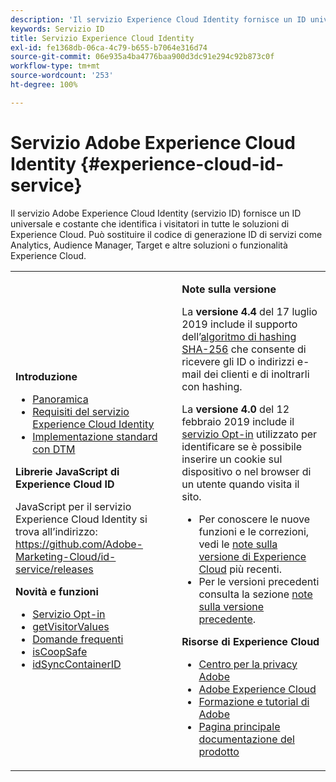 ```yaml
---
description: 'Il servizio Experience Cloud Identity fornisce un ID universale e costante che identifica i visitatori in tutte le soluzioni di Experience Cloud. '
keywords: Servizio ID
title: Servizio Experience Cloud Identity
exl-id: fe1368db-06ca-4c79-b655-b7064e316d74
source-git-commit: 06e935a4ba4776baa900d3dc91e294c92b873c0f
workflow-type: tm+mt
source-wordcount: '253'
ht-degree: 100%

---
```


# Servizio Adobe Experience Cloud Identity {#experience-cloud-id-service}

Il servizio Adobe Experience Cloud Identity (servizio ID) fornisce un ID universale e costante che identifica i visitatori in tutte le soluzioni di Experience Cloud. Può sostituire il codice di generazione ID di servizi come Analytics, Audience Manager, Target e altre soluzioni o funzionalità Experience Cloud.

<table id="table_5E612F746A704FE095B809A013EE977F" class="simpletable"> 
 <tbody> 
  <tr> 
   <td colname="col1"> <p> <b>Introduzione</b> </p> <p> 
     <ul id="ul_D5EC6A54A03F4AB595B588116A7C1296"> 
      <li id="li_845F6DE25A1241439BCDCBC00459D7EB"> <a href="introduction/overview.md" format="dita" scope="local"> Panoramica </a> </li> 
      <li id="li_47F399E1D4AF4F08BD647DF01A423BA7"> <a href="reference/requirements.md" format="dita" scope="local"> Requisiti del servizio Experience Cloud Identity </a> </li> 
      <li id="li_CBEEE79B45644F28A52B58DDF23DAD4F"> <a href="implementation-guides/standard.md#concept-89cd0199a9634fc48644f2d61e3d2445" format="dita" scope="local"> Implementazione standard con DTM </a> </li> 
     </ul> </p> <p><b>Librerie JavaScript di Experience Cloud ID</b> </p> <p>JavaScript per il servizio Experience Cloud Identity si trova all’indirizzo: <a href="https://github.com/Adobe-Marketing-Cloud/id-service/releases" format="https" scope="external">https://github.com/Adobe-Marketing-Cloud/id-service/releases</a> </p> <p> <b>Novità e funzioni</b> </p> <p> 
     <ul id="ul_B0A25B6827734D55BB1E20D12334AC21"> 
      <li id="li_A66924F4948F4A5ABA545A89A28A6F6A"><a href="implementation-guides/opt-in-service/optin-overview.md#concept-f9b5db0d27a245fbadd3e19162319360" format="dita" scope="local"> Servizio Opt-in</a> </li> 
      <li id="li_92D49CB788AD478EA74BCF5328CB9A14"> <a href="library/get-set/getvisitorvalues.md#reference-b8c9e17c170c4291829a792df46ce279" format="dita" scope="local"> getVisitorValues </a> </li> 
      <li id="li_9E512C6DD15C46C3ABD06ACD60D97E4A"> <a href="faq-intro/faq-intro.md" format="dita" scope="local"> Domande frequenti </a> </li> 
      <li id="li_B28082F3D075413D89E5AFB718657E17"> <a href="library/function-vars/coopsafe.md#reference-7fbed36f38a048d1a5883c53d430ddf4" format="dita" scope="local"> isCoopSafe </a> </li> 
      <li id="li_7744A4898EA542B9BF009D2066810050"> <a href="library/function-vars/idsyncontainerid.md#reference-5cfbed2240fa4def90f535f017a36015" format="dita" scope="local"> idSyncContainerID </a> </li> 
     </ul> </p> 
     <!-- 
     <p> <b>Announcements:</b> </p> 
     <p> <p>Important:  ID service support for Internet Explorer 6, 7, and 8 is deprecated and will be discontinued in a future release. </p> </p> 
     --> </td> 
   <td colname="col2"> <p> <b>Note sulla versione</b> </p> <p>La <b>versione 4.4</b> del 17 luglio 2019 include il supporto dell’<a href="reference/hashing-support.md" format="dita" scope="local">algoritmo di hashing SHA-256</a> che consente di ricevere gli ID o indirizzi e-mail dei clienti e di inoltrarli con hashing.</p><p>La <b>versione 4.0</b> del 12 febbraio 2019 include il <a href="implementation-guides/opt-in-service/optin-overview.md#concept-f9b5db0d27a245fbadd3e19162319360" format="dita" scope="local">servizio Opt-in</a> utilizzato per identificare se è possibile inserire un cookie sul dispositivo o nel browser di un utente quando visita il sito. </p> <p> 
     <ul id="ul_4F06F170F214492780C7D25A069F799F"> 
      <li id="li_45A7CD556FE44F4DAB035C736A058F36"> Per conoscere le nuove funzioni e le correzioni, vedi le <a href="https://experienceleague.adobe.com/docs/release-notes/experience-cloud/current.html?lang=it" format="https" scope="external">note sulla versione di Experience Cloud</a> più recenti. </li> 
      <li id="li_10CC4FBFEFC947CA9AD15F52D9715257">Per le versioni precedenti consulta la sezione <a href="https://experienceleague.adobe.com/docs/release-notes/experience-cloud/current.html?lang=en" format="html" scope="external">note sulla versione precedente</a>. </li> 
     </ul> </p> <p> <b>Risorse di Experience Cloud</b> </p> <p> 
     <ul id="ul_E30EC96BDC624B5591F0470D430B7F41"> 
      <li id="li_F3A5CCFAE0F247CEB41A03CA8E03106B"> <a href="http://www.adobe.com/it/privacy.html" format="http" scope="external"> Centro per la privacy Adobe</a> </li> 
      <li id="li_A54C1EB170EA4B8FA6A81B90AB0C39DD"> <a href="https://experienceleague.adobe.com/docs/home.html?lang=it" scope="external" format="http"> Adobe Experience Cloud</a> </li> 
      <li id="li_1938F7044F544481A6CC0F45CC22B80A"> <a href="http://helpx.adobe.com/it/learning.html?promoid=KAUDK" scope="external" format="http"> Formazione e tutorial di Adobe</a> </li> 
      <li id="li_C71459E0D1464C05B8B9387C43541F17"> <a href="https://helpx.adobe.com/it/support/experience-cloud.html" scope="external" format="https"> Pagina principale documentazione del prodotto</a> </li> 
     </ul> </p> </td> 
  </tr> 
 </tbody> 
</table>
